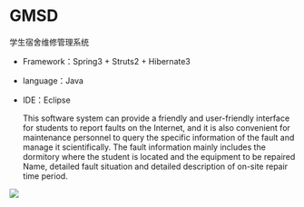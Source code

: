# GMSD
学生宿舍维修管理系统

* Framework：Spring3 + Struts2 + Hibernate3
* language：Java
* IDE：Eclipse
 

  This software system can provide a friendly and user-friendly interface for students to report faults on the Internet, and it is also
convenient for maintenance personnel to query the specific information of the fault and manage it scientifically. The fault information 
mainly includes the dormitory where the student is located and the equipment to be repaired Name, detailed fault situation and detailed 
description of on-site repair time period.


![](https://github.com/Kesling/GMSD/picture/数据流图.png)  

